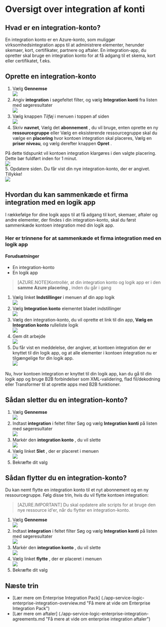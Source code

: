 <properties 
    pageTitle="Oversigt over integration konti og Enterprise-Integration Pack | Microsoft Azure App Service | Microsoft Azure" 
    description="Få mere at vide om Integration konti alle, Enterprise Integration Pack og logik apps" 
    services="logic-apps" 
    documentationCenter=".net,nodejs,java"
    authors="msftman" 
    manager="erikre" 
    editor="cgronlun"/>

<tags 
    ms.service="logic-apps" 
    ms.workload="integration" 
    ms.tgt_pltfrm="na" 
    ms.devlang="na" 
    ms.topic="article" 
    ms.date="07/08/2016" 
    ms.author="deonhe"/>

# <a name="overview-of-integration-accounts"></a>Oversigt over integration af konti

## <a name="what-is-an-integration-account"></a>Hvad er en integration-konto?
En integration konto er en Azure-konto, som muliggør virksomhedsintegration apps til at administrere elementer, herunder skemaer, kort, certifikater, partnere og aftaler. En integration-app, du opretter skal bruge en integration konto for at få adgang til et skema, kort eller certifikatet, f.eks.

## <a name="create-an-integration-account"></a>Oprette en integration-konto 
1. Vælg **Gennemse**   
![](./media/app-service-logic-enterprise-integration-accounts/account-1.png)  
2. Angiv **integration** i søgefeltet filter, og vælg **Integration konti** fra listen med søgeresultater     
 ![](./media/app-service-logic-enterprise-integration-accounts/account-2.png)  
3. Vælg knappen *Tilføj* i menuen i toppen af siden      
![](./media/app-service-logic-enterprise-integration-accounts/account-3.png)  
4. Skriv **navnet**, Vælg det **abonnement** , du vil bruge, enten oprette en ny **ressourcegruppe** eller Vælg en eksisterende ressourcegruppe skal du vælge en **placering** hvor kontoen integration skal placeres, Vælg en **priser niveau**, og vælg derefter knappen **Opret** .   

  På dette tidspunkt vil kontoen integration klargøres i den valgte placering. Dette bør fuldført inden for 1 minut.    
![](./media/app-service-logic-enterprise-integration-accounts/account-4.png)  
5. Opdatere siden. Du får vist din nye integration-konto, der er angivet. Tillykke!  
![](./media/app-service-logic-enterprise-integration-accounts/account-5.png) 

## <a name="how-to-link-an-integration-account-to-a-logic-app"></a>Hvordan du kan sammenkæde et firma integration med en logik app
I rækkefølge for dine logik apps til at få adgang til kort, skemaer, aftaler og andre elementer, der findes i din integration-konto, skal du først sammenkæde kontoen integration med din logik app.

### <a name="here-are-the-steps-to-link-an-integration-account-to-a-logic-app"></a>Her er trinnene for at sammenkæde et firma integration med en logik app 

#### <a name="prerequisites"></a>Forudsætninger
- En integration-konto
- En logik app

>[AZURE.NOTE]Kontrollér, at din integration konto og logik app er i den **samme Azure placering** , inden du går i gang

1. Vælg linket **Indstillinger** i menuen af din app logik  
![](./media/app-service-logic-enterprise-integration-accounts/linkaccount-1.png)   
2. Vælg **Integration konto** elementet bladet indstillinger  
![](./media/app-service-logic-enterprise-integration-accounts/linkaccount-2.png)   
3. Vælg den integration-konto, du vil oprette et link til din app, **Vælg en Integration konto** rulleliste logik  
![](./media/app-service-logic-enterprise-integration-accounts/linkaccount-3.png)   
4. Gem dit arbejde  
![](./media/app-service-logic-enterprise-integration-accounts/linkaccount-4.png)   
5. Du får vist en meddelelse, der angiver, at kontoen integration der er knyttet til din logik app, og at alle elementer i kontoen integration nu er tilgængelige for din logik app.  
![](./media/app-service-logic-enterprise-integration-accounts/linkaccount-5.png)   

Nu, hvor kontoen integration er knyttet til din logik app, kan du gå til din logik app og bruge B2B forbindelser som XML-validering, flad fil/dekodning eller Transformer til at oprette apps med B2B funktioner.  
    
## <a name="how-to-delete-an-integration-account"></a>Sådan sletter du en integration-konto?
1. Vælg **Gennemse**  
![](./media/app-service-logic-enterprise-integration-overview/overview-1.png)    
2. Indtast **integration** i feltet filter Søg og vælg **Integration konti** på listen med søgeresultater     
 ![](./media/app-service-logic-enterprise-integration-overview/overview-2.png)  
3. Markér den **integration konto** , du vil slette  
![](./media/app-service-logic-enterprise-integration-overview/overview-3.png)  
4. Vælg linket **Slet** , der er placeret i menuen   
![](./media/app-service-logic-enterprise-integration-accounts/delete.png)  
5. Bekræfte dit valg    

## <a name="how-to-move-an-integration-account"></a>Sådan flytter du en integration-konto?
Du kan nemt flytte en integration konto til et nyt abonnement og en ny ressourcegruppe. Følg disse trin, hvis du vil flytte kontoen integration:

>[AZURE.IMPORTANT] Du skal opdatere alle scripts for at bruge den nye ressource id'er, når du flytter en integration-konto.

1. Vælg **Gennemse**  
![](./media/app-service-logic-enterprise-integration-overview/overview-1.png)    
2. Indtast **integration** i feltet filter Søg og vælg **Integration konti** på listen med søgeresultater     
 ![](./media/app-service-logic-enterprise-integration-overview/overview-2.png)  
3. Markér den **integration konto** , du vil slette  
![](./media/app-service-logic-enterprise-integration-overview/overview-3.png)  
4. Vælg linket **flytte** , der er placeret i menuen   
![](./media/app-service-logic-enterprise-integration-accounts/move.png)  
5. Bekræfte dit valg    

## <a name="next-steps"></a>Næste trin
- [Lær mere om Enterprise Integration Pack] (./app-service-logic-enterprise-integration-overview.md "Få mere at vide om Enterprise Integration Pack")  
- [Lær mere om aftaler] (./app-service-logic-enterprise-integration-agreements.md "Få mere at vide om enterprise integration aftaler")  


 